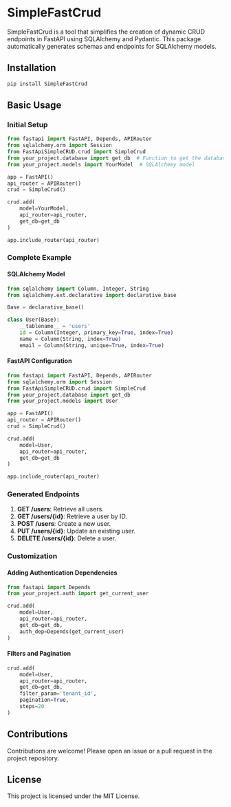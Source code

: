 # SimpleFastCrud

SimpleFastCrud is a tool that simplifies the creation of dynamic CRUD endpoints in FastAPI using SQLAlchemy and Pydantic. This package automatically generates schemas and endpoints for SQLAlchemy models.

## Installation

```bash
pip install SimpleFastCrud
```

## Basic Usage

### Initial Setup

```python
from fastapi import FastAPI, Depends, APIRouter
from sqlalchemy.orm import Session
from FastApiSimpleCRUD.crud import SimpleCrud
from your_project.database import get_db  # Function to get the database session
from your_project.models import YourModel  # SQLAlchemy model

app = FastAPI()
api_router = APIRouter()
crud = SimpleCrud()

crud.add(
    model=YourModel,
    api_router=api_router,
    get_db=get_db
)

app.include_router(api_router)
```

### Complete Example

#### SQLAlchemy Model

```python
from sqlalchemy import Column, Integer, String
from sqlalchemy.ext.declarative import declarative_base

Base = declarative_base()

class User(Base):
    __tablename__ = 'users'
    id = Column(Integer, primary_key=True, index=True)
    name = Column(String, index=True)
    email = Column(String, unique=True, index=True)
```

#### FastAPI Configuration

```python
from fastapi import FastAPI, Depends, APIRouter
from sqlalchemy.orm import Session
from FastApiSimpleCRUD.crud import SimpleCrud
from your_project.database import get_db
from your_project.models import User

app = FastAPI()
api_router = APIRouter()
crud = SimpleCrud()

crud.add(
    model=User,
    api_router=api_router,
    get_db=get_db
)

app.include_router(api_router)
```

### Generated Endpoints

1. **GET /users**: Retrieve all users.
2. **GET /users/{id}**: Retrieve a user by ID.
3. **POST /users**: Create a new user.
4. **PUT /users/{id}**: Update an existing user.
5. **DELETE /users/{id}**: Delete a user.

### Customization

#### Adding Authentication Dependencies

```python
from fastapi import Depends
from your_project.auth import get_current_user

crud.add(
    model=User,
    api_router=api_router,
    get_db=get_db,
    auth_dep=Depends(get_current_user)
)
```

#### Filters and Pagination

```python
crud.add(
    model=User,
    api_router=api_router,
    get_db=get_db,
    filter_param='tenant_id',
    pagination=True,
    steps=20
)
```

## Contributions

Contributions are welcome! Please open an issue or a pull request in the project repository.

## License

This project is licensed under the MIT License.
